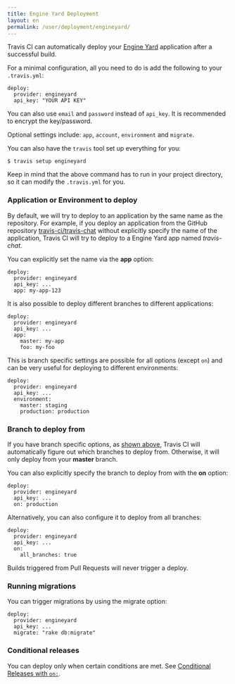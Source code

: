 ```yaml
---
title: Engine Yard Deployment
layout: en
permalink: /user/deployment/engineyard/
---
```


Travis CI can automatically deploy your [Engine Yard](https://www.engineyard.com/) application after a successful build.

For a minimal configuration, all you need to do is add the following to your `.travis.yml`:

    deploy:
      provider: engineyard
      api_key: "YOUR API KEY"

You can also use `email` and `password` instead of `api_key`. It is recommended to encrypt the key/password.

Optional settings include: `app`, `account`, `environment` and `migrate`.

You can also have the `travis` tool set up everything for you:

    $ travis setup engineyard

Keep in mind that the above command has to run in your project directory, so it can modify the `.travis.yml` for you.

### Application or Environment to deploy

By default, we will try to deploy to an application by the same name as the repository. For example, if you deploy an application from the GitHub repository [travis-ci/travis-chat](https://github.com/travis-ci/travis-chat) without explicitly specify the name of the application, Travis CI will try to deploy to a Engine Yard app named *travis-chat*.

You can explicitly set the name via the **app** option:

    deploy:
      provider: engineyard
      api_key: ...
      app: my-app-123

It is also possible to deploy different branches to different applications:

    deploy:
      provider: engineyard
      api_key: ...
      app:
        master: my-app
        foo: my-foo

This is branch specific settings are possible for all options (except `on`) and can be very useful for deploying to different environments:

    deploy:
      provider: engineyard
      api_key: ...
      environment:
        master: staging
        production: production

### Branch to deploy from

If you have branch specific options, as [shown above](#Application-or-Environment-to-deploy), Travis CI will automatically figure out which branches to deploy from. Otherwise, it will only deploy from your **master** branch.

You can also explicitly specify the branch to deploy from with the **on** option:

    deploy:
      provider: engineyard
      api_key: ...
      on: production

Alternatively, you can also configure it to deploy from all branches:

    deploy:
      provider: engineyard
      api_key: ...
      on:
        all_branches: true

Builds triggered from Pull Requests will never trigger a deploy.

### Running migrations

You can trigger migrations by using the migrate option:

    deploy:
      provider: engineyard
      api_key: ...
      migrate: "rake db:migrate"

### Conditional releases

You can deploy only when certain conditions are met.
See [Conditional Releases with `on:`](/user/deployment#Conditional-Releases-with-on%3A).
